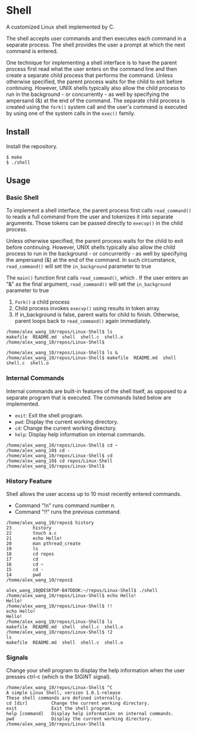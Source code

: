 # Shell

A customized Linux shell implemented by C.

The shell accepts user commands and then executes each command in a separate process. The shell provides the user a prompt at which the next command is entered.

One technique for implementing a shell interface is to have the parent process first read what the user enters on the command line and then create a separate child process that performs the command. Unless otherwise specified, the parent process waits for the child to exit before continuing. However, UNIX shells typically also allow the child process to run in the background - or concurrently - as well by specifying the ampersand (&) at the end of the command. The separate child process is created using the `fork()` system call and the user's command is executed by using one of the system calls in the `exec()` family.

## Install

Install the repository.

```shell
$ make
$ ./shell
```

## Usage

### Basic Shell

To implement a shell interface, the parent process first calls `read_command()` to reads a full command from the user and tokenizes it into separate arguments. Those tokens can be passed directly to `execvp()` in the child process.

Unless otherwise specified, the parent process waits for the child to exit before continuing. However, UNIX shells typically also allow the child process to run in the background - or concurrently - as well by specifying the ampersand (&) at the end of the command. In such circumstance, `read_command()` will set the `in_background` parameter to true

The `main()` function first calls `read_command()`, which .  If the user enters an "&" as the final argument, `read_command()` will set the `in_background` parameter to true

1. `Fork()` a child process
2. Child process invokes `execvp()` using results in token array.
3. If in_background is false, parent waits for child to finish. Otherwise, parent loops back to `read_command()` again immediately.

```shell
/home/alex_wang_10/repos/Linux-Shell$ ls
makefile  README.md  shell  shell.c  shell.o
/home/alex_wang_10/repos/Linux-Shell$
```

```shell
/home/alex_wang_10/repos/Linux-Shell$ ls &
/home/alex_wang_10/repos/Linux-Shell$ makefile  README.md  shell  shell.c  shell.o
```

### Internal Commands

Internal commands are built-in features of the shell itself, as opposed to a separate program that is executed. The commands listed below are implemented.

* `exit`: Exit the shell program.
* `pwd`: Display the current working directory.
* `cd`: Change the current working directory.
* `help`: Display help information on internal commands.

```shell
/home/alex_wang_10/repos/Linux-Shell$ cd ~
/home/alex_wang_10$ cd -
/home/alex_wang_10/repos/Linux-Shell$ cd 
/home/alex_wang_10$ cd repos/Linux-Shell
/home/alex_wang_10/repos/Linux-Shell$
```

### History Feature

Shell allows the user access up to 10 most recently entered commands.

* Command "!n" runs command number n.
* Command "!!" runs the previous command.

```shell
/home/alex_wang_10/repos$ history
23        history
22        touch a.c
21        echo Hello!
20        man pthread_create
19        ls
18        cd repos
17        cd
16        cd ~
15        cd -
14        pwd
/home/alex_wang_10/repos$
```

```shell
alex_wang_10@DESKTOP-B47DDOK:~/repos/Linux-Shell$ ./shell
/home/alex_wang_10/repos/Linux-Shell$ echo Hello!
Hello!
/home/alex_wang_10/repos/Linux-Shell$ !!
echo Hello!
Hello!
/home/alex_wang_10/repos/Linux-Shell$ ls
makefile  README.md  shell  shell.c  shell.o
/home/alex_wang_10/repos/Linux-Shell$ !2
ls
makefile  README.md  shell  shell.c  shell.o
```

### Signals

Change your shell program to display the help information when the user presses ctrl-c (which is the SIGINT signal).

```shell
/home/alex_wang_10/repos/Linux-Shell$ ^C
A simple Linux Shell, version 1.0.1-release
These shell commands are defined internally.
cd [dir]         Change the current working directory.
exit             Exit the shell program.
help [command]   Display help information on internal commands.
pwd              Display the current working directory.
/home/alex_wang_10/repos/Linux-Shell$
```

